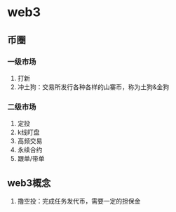 # web3

## 币圈

### 一级市场

1. 打新
2. 冲土狗：交易所发行各种各样的山寨币，称为土狗&金狗

### 二级市场

1. 定投
2. k线盯盘
3. 高频交易
4. 永续合约
5. 跟单/带单



## web3概念

1. 撸空投：完成任务发代币，需要一定的担保金

